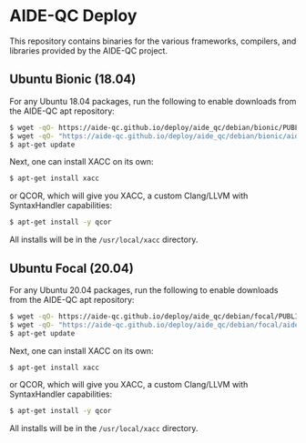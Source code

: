 # AIDE-QC Deploy
This repository contains binaries for the various frameworks, compilers, and libraries 
provided by the AIDE-QC project. 

## Ubuntu Bionic (18.04)
For any Ubuntu 18.04 packages, run the following to enable downloads from the AIDE-QC apt repository:
```bash
$ wget -qO- https://aide-qc.github.io/deploy/aide_qc/debian/bionic/PUBLIC-KEY.gpg | apt-key add -
$ wget -qO- "https://aide-qc.github.io/deploy/aide_qc/debian/bionic/aide-qc-bionic.list" > /etc/apt/sources.list.d/aide-qc-bionic.list
$ apt-get update
```
Next, one can install XACC on its own: 
```bash
$ apt-get install xacc
```
or QCOR, which will give you XACC, a custom Clang/LLVM with SyntaxHandler capabilities:
```bash
$ apt-get install -y qcor
```
All installs will be in the `/usr/local/xacc` directory.

## Ubuntu Focal (20.04)
For any Ubuntu 20.04 packages, run the following to enable downloads from the AIDE-QC apt repository:
```bash
$ wget -qO- https://aide-qc.github.io/deploy/aide_qc/debian/focal/PUBLIC-KEY.gpg | apt-key add -
$ wget -qO- "https://aide-qc.github.io/deploy/aide_qc/debian/focal/aide-qc-bionic.list" > /etc/apt/sources.list.d/aide-qc-focal.list
$ apt-get update
```
Next, one can install XACC on its own: 
```bash
$ apt-get install xacc
```
or QCOR, which will give you XACC, a custom Clang/LLVM with SyntaxHandler capabilities:
```bash
$ apt-get install -y qcor
```
All installs will be in the `/usr/local/xacc` directory.
